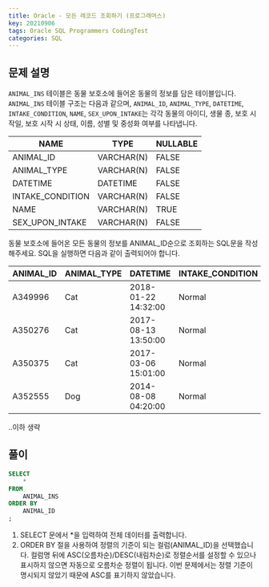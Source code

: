 ```yaml
---
title: Oracle - 모든 레코드 조회하기 (프로그래머스)
key: 20210906
tags: Oracle SQL Programmers CodingTest
categories: SQL
---
```


## 문제 설명

`ANIMAL_INS` 테이블은 동물 보호소에 들어온 동물의 정보를 담은 테이블입니다. `ANIMAL_INS` 테이블 구조는 다음과 같으며, `ANIMAL_ID`, `ANIMAL_TYPE`, `DATETIME`, `INTAKE_CONDITION`, `NAME`, `SEX_UPON_INTAKE`는 각각 동물의 아이디, 생물 종, 보호 시작일, 보호 시작 시 상태, 이름, 성별 및 중성화 여부를 나타냅니다.

|NAME|TYPE|NULLABLE|
|---|---|---|
|ANIMAL_ID|VARCHAR(N)|FALSE|
|ANIMAL_TYPE|VARCHAR(N)|FALSE|
|DATETIME|DATETIME|FALSE|
|INTAKE_CONDITION|VARCHAR(N)|FALSE|
|NAME|VARCHAR(N)|TRUE|
|SEX_UPON_INTAKE|VARCHAR(N)|FALSE|

동물 보호소에 들어온 모든 동물의 정보를 ANIMAL_ID순으로 조회하는 SQL문을 작성해주세요. SQL을 실행하면 다음과 같이 출력되어야 합니다.

|ANIMAL_ID|ANIMAL_TYPE|DATETIME|INTAKE_CONDITION|NAME|SEX_UPON_INTAKE|
|---|---|---|---|---|---|
|A349996|Cat|2018-01-22 14:32:00|Normal|Sugar|Neutered Male|
|A350276|Cat|2017-08-13 13:50:00|Normal|Jewel|Spayed Female|
|A350375|Cat|2017-03-06 15:01:00|Normal|Meo|Neutered Male|
|A352555|Dog|2014-08-08 04:20:00|Normal|Harley|Spayed Female|

..이하 생략

## 풀이
~~~SQL
SELECT
    *
FROM
    ANIMAL_INS
ORDER BY
    ANIMAL_ID
;
~~~

1. SELECT 문에서 *을 입력하여 전체 데이터를 출력합니다.  
2. ORDER BY 절을 사용하여 정렬의 기준이 되는 컬럼(ANIMAL_ID)을 선택했습니다. 컬럼명 뒤에 ASC(오름차순)/DESC(내림차순)로 정렬순서를 설정할 수 있으나 표시하지 않으면 자동으로 오름차순 정렬이 됩니다. 이번 문제에서는 정렬 기준이 명시되지 않았기 때문에 ASC를 표기하지 않았습니다.  